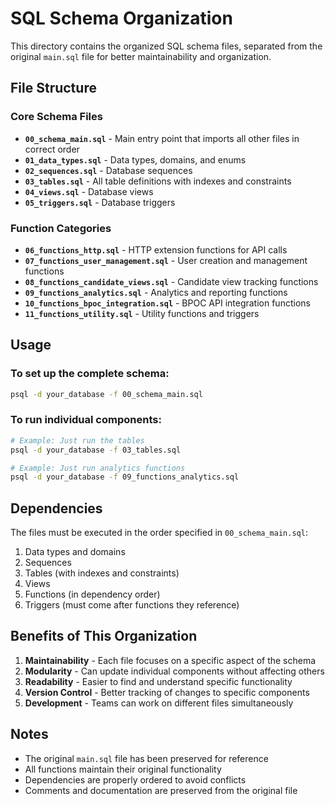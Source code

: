 # SQL Schema Organization

This directory contains the organized SQL schema files, separated from the original `main.sql` file for better maintainability and organization.

## File Structure

### Core Schema Files
- **`00_schema_main.sql`** - Main entry point that imports all other files in correct order
- **`01_data_types.sql`** - Data types, domains, and enums
- **`02_sequences.sql`** - Database sequences
- **`03_tables.sql`** - All table definitions with indexes and constraints
- **`04_views.sql`** - Database views
- **`05_triggers.sql`** - Database triggers

### Function Categories
- **`06_functions_http.sql`** - HTTP extension functions for API calls
- **`07_functions_user_management.sql`** - User creation and management functions
- **`08_functions_candidate_views.sql`** - Candidate view tracking functions
- **`09_functions_analytics.sql`** - Analytics and reporting functions
- **`10_functions_bpoc_integration.sql`** - BPOC API integration functions
- **`11_functions_utility.sql`** - Utility functions and triggers

## Usage

### To set up the complete schema:
```bash
psql -d your_database -f 00_schema_main.sql
```

### To run individual components:
```bash
# Example: Just run the tables
psql -d your_database -f 03_tables.sql

# Example: Just run analytics functions
psql -d your_database -f 09_functions_analytics.sql
```

## Dependencies

The files must be executed in the order specified in `00_schema_main.sql`:

1. Data types and domains
2. Sequences
3. Tables (with indexes and constraints)
4. Views
5. Functions (in dependency order)
6. Triggers (must come after functions they reference)

## Benefits of This Organization

1. **Maintainability** - Each file focuses on a specific aspect of the schema
2. **Modularity** - Can update individual components without affecting others
3. **Readability** - Easier to find and understand specific functionality
4. **Version Control** - Better tracking of changes to specific components
5. **Development** - Teams can work on different files simultaneously

## Notes

- The original `main.sql` file has been preserved for reference
- All functions maintain their original functionality
- Dependencies are properly ordered to avoid conflicts
- Comments and documentation are preserved from the original file
